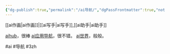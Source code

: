 ```yaml
---
{"dg-publish":true,"permalink":"/ai导航/","dgPassFrontmatter":true,"noteIcon":""}
---
```



[[ai作画\|ai作画]]|[[ai写手\|ai写手]],[[ai助手\|ai助手]]

[aihub](https://www.aihub.cn/models/)，很棒
[ai应用导航](https://cooltools.top/ai.html#vtt)，很不错。
[ai世界](https://www.aimappro.com/)，般般。

#ai #导航 #3zh 